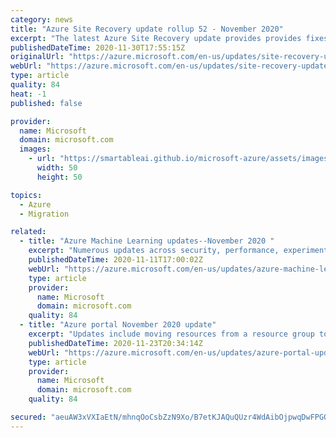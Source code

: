 ```yaml
---
category: news
title: "Azure Site Recovery update rollup 52 - November 2020"
excerpt: "The latest Azure Site Recovery update provides provides fixes, updated Linux support for disaster recovery of Azure VMs, VMware VMs, and physical servers, and download links for Site Recovery components."
publishedDateTime: 2020-11-30T17:55:15Z
originalUrl: "https://azure.microsoft.com/en-us/updates/site-recovery-update-rollup-52-november-2020/"
webUrl: "https://azure.microsoft.com/en-us/updates/site-recovery-update-rollup-52-november-2020/"
type: article
quality: 84
heat: -1
published: false

provider:
  name: Microsoft
  domain: microsoft.com
  images:
    - url: "https://smartableai.github.io/microsoft-azure/assets/images/organizations/microsoft.com-50x50.jpg"
      width: 50
      height: 50

topics:
  - Azure
  - Migration

related:
  - title: "Azure Machine Learning updates--November 2020 "
    excerpt: "Numerous updates across security, performance, experimentation and automated ML capabilities have been implemented. "
    publishedDateTime: 2020-11-11T17:00:02Z
    webUrl: "https://azure.microsoft.com/en-us/updates/azure-machine-learning-updates-november-2020/"
    type: article
    provider:
      name: Microsoft
      domain: microsoft.com
    quality: 84
  - title: "Azure portal November 2020 update"
    excerpt: "Updates include moving resources from a resource group to another region and a filter pills update."
    publishedDateTime: 2020-11-23T20:34:14Z
    webUrl: "https://azure.microsoft.com/en-us/updates/azure-portal-updatesnovember-2020/"
    type: article
    provider:
      name: Microsoft
      domain: microsoft.com
    quality: 84

secured: "aeuAW3xVXIaEtN/mhnqOoCsbZzN9Xo/B7etKJAQuQUzr4WdAibOjpwqDwFPGO+a6O9Xg+QHWHOUA4Zr+wgq1eUX0eaDhw3v6vldAilMjhJL+fA1SxsOqyQLKuRRs5FmqcxYjG6wFJpvCGRZtIQFf5gogmksaowrviRJwoytMm8GOLsXtB/pRS/uRPPe5ArzVThJ0EODgf+IufhbD5GY5Ck41tp3RylWFvnb+xpU2d4/w+rmCJ4gH9t0ti1d8tV5bsKw433P/FCW5FYSK9nif4Fp+2+9KVtojYE6a4Wmrw4h4m4x7Rl3IuX50raaLcQxaWSGCOvTpRYchHoHYAtrlSWiZ7lXODtjrMIVbBgRF/2o=;JIRuEAAOJWb98LKoloR2NQ=="
---
```


